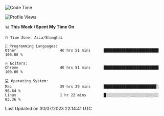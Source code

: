<!--START_SECTION:waka-->
![Code Time](http://img.shields.io/badge/Code%20Time-991%20hrs%206%20mins-blue)

![Profile Views](http://img.shields.io/badge/Profile%20Views-0-blue)

📊 **This Week I Spent My Time On** 

```text
🕑︎ Time Zone: Asia/Shanghai

💬 Programming Languages: 
Other                    40 hrs 51 mins      █████████████████████████   100.00 % 

🔥 Editors: 
Chrome                   40 hrs 51 mins      █████████████████████████   100.00 % 

💻 Operating System: 
Mac                      39 hrs 29 mins      ████████████████████████░   96.64 % 
Linux                    1 hr 22 mins        █░░░░░░░░░░░░░░░░░░░░░░░░   03.36 % 
```


 Last Updated on 30/07/2023 22:14:41 UTC
<!--END_SECTION:waka-->